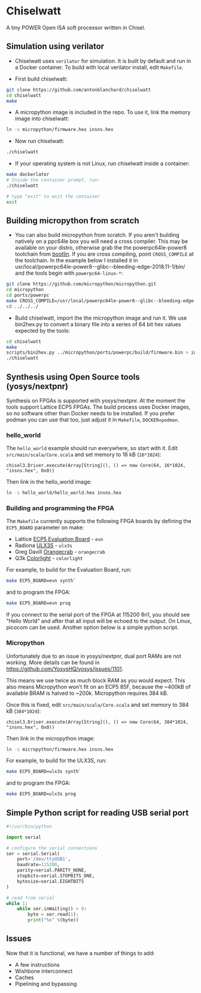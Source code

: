 # Chiselwatt

A tiny POWER Open ISA soft processor written in Chisel.

## Simulation using verilator

* Chiselwatt uses `verilator` for simulation. It is built by default and run in
a Docker container. To build with local verilator install, edit `Makefile`.

* First build chiselwatt:

```sh
git clone https://github.com/antonblanchard/chiselwatt
cd chiselwatt
make
```

* A micropython image is included in the repo. To use it, link the memory image
into chiselwatt:

```sh
ln -s micropython/firmware.hex insns.hex
```

* Now run chiselwatt:

```sh
./chiselwatt
```

* If your operating system is not Linux, run chiselwatt inside a container:

```sh
make dockerlator
# Inside the container prompt, run:
./chiselwatt

# type "exit" to exit the container
exit
```

## Building micropython from scratch

* You can also build micropython from scratch. If you aren't building natively
on a ppc64le box you will need a cross compiler. This may be available on your
distro, otherwise grab the the powerpc64le-power8 toolchain from [bootlin](https://toolchains.bootlin.com).
If you are cross compiling, point `CROSS_COMPILE` at the toolchain. In the
example below I installed it in usr/local/powerpc64le-power8--glibc--bleeding-edge-2018.11-1/bin/
and the tools begin with `powerpc64-linux-*`:

```sh
git clone https://github.com/micropython/micropython.git
cd micropython
cd ports/powerpc
make CROSS_COMPILE=/usr/local/powerpc64le-power8--glibc--bleeding-edge-2018.11-1/bin/powerpc64le-linux- -j$(nproc)
cd ../../../
```

* Build chiselwatt, import the the micropython image and run it. We use
bin2hex.py to convert a binary file into a series of 64 bit hex values
expected by the tools:

```sh
cd chiselwatt
make
scripts/bin2hex.py ../micropython/ports/powerpc/build/firmware.bin > insns.hex
./chiselwatt
```

## Synthesis using Open Source tools (yosys/nextpnr)

Synthesis on FPGAs is supported with yosys/nextpnr. At the moment the tools support
Lattice ECP5 FPGAs. The build process uses Docker images, so no software other than Docker needs
to be installed. If you prefer podman you can use that too, just adjust it in
`Makefile`, `DOCKER=podman`.

### hello_world

The `hello_world` example should run everywhere, so start with it. Edit `src/main/scala/Core.scala`
and set memory to 16 kB (`16*1024`):

```
chisel3.Driver.execute(Array[String](), () => new Core(64, 16*1024, "insns.hex", 0x0))
```

Then link in the hello_world image:

```sh
ln -s hello_world/hello_world.hex insns.hex
```

### Building and programming the FPGA

The `Makefile` currently supports the following FPGA boards by defining the `ECP5_BOARD` parameter on make:

* Lattice [ECP5 Evaluation Board](http://www.latticesemi.com/ecp5-evaluation) - `evn`
* Radiona [ULX3S](https://radiona.org/ulx3s/) - `ulx3s`
* Greg Davill [Orangecrab](https://github.com/gregdavill/OrangeCrab) - `orangecrab`
* Q3k [Colorlight](https://github.com/q3k/chubby75/tree/master/5a-75b) - `colorlight`

For example, to build for the Evaluation Board, run:

```sh
make ECP5_BOARD=evn synth`
```

and to program the FPGA:

```sh
make ECP5_BOARD=evn prog
```

If you connect to the serial port of the FPGA at 115200 8n1, you should see "Hello World"
and after that all input will be echoed to the output. On Linux, picocom can be used.
Another option below is a simple python script.

### Micropython

Unfortunately due to an issue in yosys/nextpnr, dual port RAMs are not
working. More details can be found in <https://github.com/YosysHQ/yosys/issues/1101>.

This means we use twice as much block RAM as you would expect. This also means
Micropython won't fit on an ECP5 85F, because the ~400kB of available BRAM is halved
to ~200k. Micropython requires 384 kB.

Once this is fixed, edit `src/main/scala/Core.scala` and set memory to 384 kB (`384*1024`):

```
chisel3.Driver.execute(Array[String](), () => new Core(64, 384*1024, "insns.hex", 0x0))
```

Then link in the micropython image:

```sh
ln -s micropython/firmware.hex insns.hex
```

For example, to build for the ULX3S, run:

```sh
make ECP5_BOARD=ulx3s synth`
```

and to program the FPGA:

```sh
make ECP5_BOARD=ulx3s prog
```

## Simple Python script for reading USB serial port

```python
#!/usr/bin/python

import serial

# configure the serial connections
ser = serial.Serial(
    port='/dev/ttyUSB1',
    baudrate=115200,
    parity=serial.PARITY_NONE,
    stopbits=serial.STOPBITS_ONE,
    bytesize=serial.EIGHTBITS
)

# read from serial
while 1:
    while ser.inWaiting() > 0:
        byte = ser.read(1);
        print("%s" %(byte))
```

## Issues

Now that it is functional, we have a number of things to add:

* A few instructions
* Wishbone interconnect
* Caches
* Pipelining and bypassing

